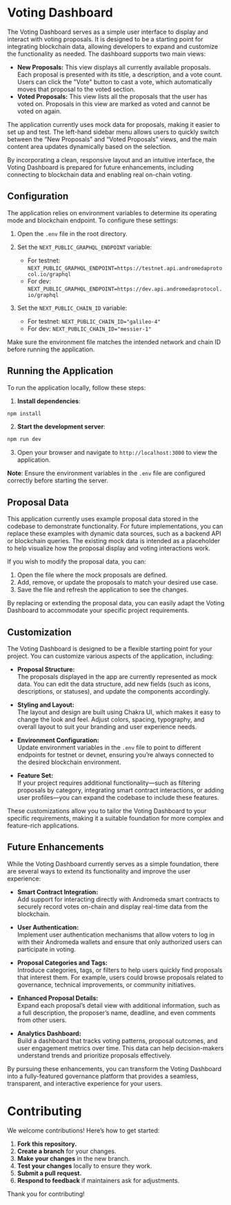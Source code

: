 # Voting Dashboard

The Voting Dashboard serves as a simple user interface to display and interact with voting proposals. It is designed to be a starting point for integrating blockchain data, allowing developers to expand and customize the functionality as needed. The dashboard supports two main views:

- **New Proposals:** This view displays all currently available proposals. Each proposal is presented with its title, a description, and a vote count. Users can click the "Vote" button to cast a vote, which automatically moves that proposal to the voted section.
- **Voted Proposals:** This view lists all the proposals that the user has voted on. Proposals in this view are marked as voted and cannot be voted on again.

The application currently uses mock data for proposals, making it easier to set up and test. The left-hand sidebar menu allows users to quickly switch between the “New Proposals” and “Voted Proposals” views, and the main content area updates dynamically based on the selection.

By incorporating a clean, responsive layout and an intuitive interface, the Voting Dashboard is prepared for future enhancements, including connecting to blockchain data and enabling real on-chain voting.

## Configuration

The application relies on environment variables to determine its operating mode and blockchain endpoint. To configure these settings:

1. Open the `.env` file in the root directory.
2. Set the `NEXT_PUBLIC_GRAPHQL_ENDPOINT` variable:
   - For testnet: `NEXT_PUBLIC_GRAPHQL_ENDPOINT=https://testnet.api.andromedaprotocol.io/graphql`
   - For dev: `NEXT_PUBLIC_GRAPHQL_ENDPOINT=https://dev.api.andromedaprotocol.io/graphql`

3. Set the `NEXT_PUBLIC_CHAIN_ID` variable:
   - For testnet: `NEXT_PUBLIC_CHAIN_ID="galileo-4"`
   - For dev: `NEXT_PUBLIC_CHAIN_ID="messier-1"`

Make sure the environment file matches the intended network and chain ID before running the application.

## Running the Application

To run the application locally, follow these steps:

1. **Install dependencies**:  

```bash
npm install
```
2. **Start the development server**:  

```bash
npm run dev
```

3. Open your browser and navigate to `http://localhost:3000` to view the application.

**Note**: Ensure the environment variables in the `.env` file are configured correctly before starting the server.

## Proposal Data

This application currently uses example proposal data stored in the codebase to demonstrate functionality. For future implementations, you can replace these examples with dynamic data sources, such as a backend API or blockchain queries. The existing mock data is intended as a placeholder to help visualize how the proposal display and voting interactions work.

If you wish to modify the proposal data, you can:

1. Open the file where the mock proposals are defined.  
2. Add, remove, or update the proposals to match your desired use case.  
3. Save the file and refresh the application to see the changes.

By replacing or extending the proposal data, you can easily adapt the Voting Dashboard to accommodate your specific project requirements.

## Customization

The Voting Dashboard is designed to be a flexible starting point for your project. You can customize various aspects of the application, including:

- **Proposal Structure:**  
  The proposals displayed in the app are currently represented as mock data. You can edit the data structure, add new fields (such as icons, descriptions, or statuses), and update the components accordingly.

- **Styling and Layout:**  
  The layout and design are built using Chakra UI, which makes it easy to change the look and feel. Adjust colors, spacing, typography, and overall layout to suit your branding and user experience needs.

- **Environment Configuration:**  
  Update environment variables in the `.env` file to point to different endpoints for testnet or devnet, ensuring you’re always connected to the desired blockchain environment.

- **Feature Set:**  
  If your project requires additional functionality—such as filtering proposals by category, integrating smart contract interactions, or adding user profiles—you can expand the codebase to include these features.

These customizations allow you to tailor the Voting Dashboard to your specific requirements, making it a suitable foundation for more complex and feature-rich applications.

## Future Enhancements

While the Voting Dashboard currently serves as a simple foundation, there are several ways to extend its functionality and improve the user experience:

- **Smart Contract Integration:**  
  Add support for interacting directly with Andromeda smart contracts to securely record votes on-chain and display real-time data from the blockchain.

- **User Authentication:**  
  Implement user authentication mechanisms that allow voters to log in with their Andromeda wallets and ensure that only authorized users can participate in voting.

- **Proposal Categories and Tags:**  
  Introduce categories, tags, or filters to help users quickly find proposals that interest them. For example, users could browse proposals related to governance, technical improvements, or community initiatives.

- **Enhanced Proposal Details:**  
  Expand each proposal’s detail view with additional information, such as a full description, the proposer’s name, deadline, and even comments from other users.

- **Analytics Dashboard:**  
  Build a dashboard that tracks voting patterns, proposal outcomes, and user engagement metrics over time. This data can help decision-makers understand trends and prioritize proposals effectively.

By pursuing these enhancements, you can transform the Voting Dashboard into a fully-featured governance platform that provides a seamless, transparent, and interactive experience for your users.

# Contributing

We welcome contributions! Here’s how to get started:

1. **Fork this repository.**  
2. **Create a branch** for your changes.  
3. **Make your changes** in the new branch.  
4. **Test your changes** locally to ensure they work.  
5. **Submit a pull request.**  
6. **Respond to feedback** if maintainers ask for adjustments.  

Thank you for contributing!
